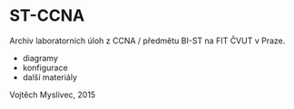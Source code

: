 # ST-CCNA

Archiv laboratorních úloh z CCNA / předmětu BI-ST na FIT ČVUT v Praze.
 - diagramy
 - konfigurace
 - další materiály

Vojtěch Myslivec, 2015


